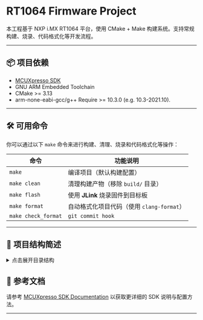 # RT1064 Firmware Project

本工程基于 NXP i.MX RT1064 平台，使用 CMake + Make 构建系统。支持常规构建、烧录、代码格式化等开发流程。

---

## 📦 项目依赖

- [MCUXpresso SDK](https://mcuxpresso.nxp.com/)
- GNU ARM Embedded Toolchain
- CMake >= 3.13
- arm-none-eabi-gcc/g++ Require >= 10.3.0 (e.g.
  10.3-2021.10).

---

## 🛠️ 可用命令

你可以通过以下 `make` 命令来进行构建、清理、烧录和代码格式化等操作：

| 命令                  | 功能说明                                |
|-----------------------|-----------------------------------------|
| `make`                | 编译项目（默认构建配置）               |
| `make clean`          | 清理构建产物（移除 `build/` 目录）     |
| `make flash`          | 使用 **JLink** 烧录固件到目标板           |
| `make format`         | 自动格式化项目代码（使用 `clang-format`）|
| `make check_format`   | `git commit hook` |

---

## 📁 项目结构简述

<details> <summary>点击展开目录结构</summary>

```text
.
├── board/                         # 板级支持
├── build/                         # 构建输出目录（自动生成）
├── build.sh                       # 构建脚本
├── clean.sh                       # 清理脚本
├── CMakeLists.txt                 # 顶层 CMake 构建脚本
├── CMSIS/                         # ARM CMSIS 标准库
├── components/                    # 第三方组件或驱动
├── config.cmake                   # 项目配置文件
├── devices/                       # NXP SoC 相关外设驱动
├── docs/                          # 项目文档
├── flags.cmake                    # 编译选项配置
├── jlink-flash-fw-standalone.jlink  # JLink 烧录脚本
├── Makefile                       # 构建入口
├── middleware/                    # 协议栈、中间件
├── MIMXRT1064xxxxx_flexspi_nor.ld # Flash 链接脚本
├── MIMXRT1064xxxxx_ram.ld         # RAM 链接脚本
├── MIMXRT1064xxxxx_sdram.ld       # SDRAM 链接脚本
├── readme.md                      # 项目说明文档
├── rtos/                          # FreeRTOS / 操作系统封装
├── src/                           # 应用源代码
└── tools/                         # 工具链文件与脚本
```
</details>

## 🔗 参考文档

请参考 [MCUXpresso SDK Documentation](https://mcuxpresso.nxp.com/mcuxsdk/25.03.00) 以获取更详细的 SDK 说明与配置方法。

---